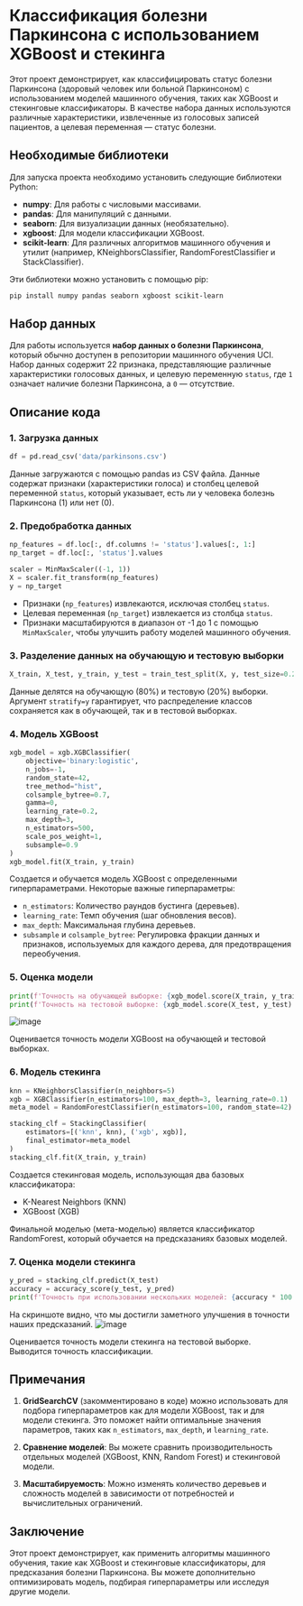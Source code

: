 # Классификация болезни Паркинсона с использованием XGBoost и стекинга

Этот проект демонстрирует, как классифицировать статус болезни Паркинсона (здоровый человек или больной Паркинсоном) с использованием моделей машинного обучения, таких как XGBoost и стекинговые классификаторы. В качестве набора данных используются различные характеристики, извлеченные из голосовых записей пациентов, а целевая переменная — статус болезни.

## Необходимые библиотеки

Для запуска проекта необходимо установить следующие библиотеки Python:

- **numpy**: Для работы с числовыми массивами.
- **pandas**: Для манипуляций с данными.
- **seaborn**: Для визуализации данных (необязательно).
- **xgboost**: Для модели классификации XGBoost.
- **scikit-learn**: Для различных алгоритмов машинного обучения и утилит (например, KNeighborsClassifier, RandomForestClassifier и StackClassifier).

Эти библиотеки можно установить с помощью pip:

```bash
pip install numpy pandas seaborn xgboost scikit-learn
```

## Набор данных

Для работы используется **набор данных о болезни Паркинсона**, который обычно доступен в репозитории машинного обучения UCI. Набор данных содержит 22 признака, представляющие различные характеристики голосовых данных, и целевую переменную `status`, где `1` означает наличие болезни Паркинсона, а `0` — отсутствие.

## Описание кода

### 1. **Загрузка данных**

```python
df = pd.read_csv('data/parkinsons.csv')
```

Данные загружаются с помощью pandas из CSV файла. Данные содержат признаки (характеристики голоса) и столбец целевой переменной `status`, который указывает, есть ли у человека болезнь Паркинсона (1) или нет (0).

### 2. **Предобработка данных**

```python
np_features = df.loc[:, df.columns != 'status'].values[:, 1:]
np_target = df.loc[:, 'status'].values

scaler = MinMaxScaler((-1, 1))
X = scaler.fit_transform(np_features)
y = np_target
```

- Признаки (`np_features`) извлекаются, исключая столбец `status`.
- Целевая переменная (`np_target`) извлекается из столбца `status`.
- Признаки масштабируются в диапазон от -1 до 1 с помощью `MinMaxScaler`, чтобы улучшить работу моделей машинного обучения.

### 3. **Разделение данных на обучающую и тестовую выборки**

```python
X_train, X_test, y_train, y_test = train_test_split(X, y, test_size=0.2, random_state=42, stratify=y)
```

Данные делятся на обучающую (80%) и тестовую (20%) выборки. Аргумент `stratify=y` гарантирует, что распределение классов сохраняется как в обучающей, так и в тестовой выборках.

### 4. **Модель XGBoost**

```python
xgb_model = xgb.XGBClassifier(
    objective='binary:logistic',
    n_jobs=-1,
    random_state=42,
    tree_method="hist",
    colsample_bytree=0.7,
    gamma=0,
    learning_rate=0.2,
    max_depth=3,
    n_estimators=500,
    scale_pos_weight=1,
    subsample=0.9
)
xgb_model.fit(X_train, y_train)
```

Создается и обучается модель XGBoost с определенными гиперпараметрами. Некоторые важные гиперпараметры:
- `n_estimators`: Количество раундов бустинга (деревьев).
- `learning_rate`: Темп обучения (шаг обновления весов).
- `max_depth`: Максимальная глубина деревьев.
- `subsample` и `colsample_bytree`: Регулировка фракции данных и признаков, используемых для каждого дерева, для предотвращения переобучения.

### 5. **Оценка модели**

```python
print(f'Точность на обучающей выборке: {xgb_model.score(X_train, y_train) * 100:.2f}%')
print(f'Точность на тестовой выборке: {xgb_model.score(X_test, y_test) * 100:.2f}%')
```
![image](https://github.com/user-attachments/assets/d9294bfd-47a3-4325-ad3a-14998ff64c9a)

Оценивается точность модели XGBoost на обучающей и тестовой выборках.

### 6. **Модель стекинга**

```python
knn = KNeighborsClassifier(n_neighbors=5)
xgb = XGBClassifier(n_estimators=100, max_depth=3, learning_rate=0.1)
meta_model = RandomForestClassifier(n_estimators=100, random_state=42)

stacking_clf = StackingClassifier(
    estimators=[('knn', knn), ('xgb', xgb)],
    final_estimator=meta_model
)
stacking_clf.fit(X_train, y_train)
```

Создается стекинговая модель, использующая два базовых классификатора:
- K-Nearest Neighbors (KNN)
- XGBoost (XGB)

Финальной моделью (мета-моделью) является классификатор RandomForest, который обучается на предсказаниях базовых моделей.

### 7. **Оценка модели стекинга**

```python
y_pred = stacking_clf.predict(X_test)
accuracy = accuracy_score(y_test, y_pred)
print(f'Точность при использовании нескольких моделей: {accuracy * 100:.2f}%')
```
На скриншоте видно, что мы достигли заметного улучшения в точности наших предсказаний.
![image](https://github.com/user-attachments/assets/959f7dc3-7acb-4b73-9195-b79339a938bd)

Оценивается точность модели стекинга на тестовой выборке. Выводится точность классификации.

## Примечания

1. **GridSearchCV** (закомментировано в коде) можно использовать для подбора гиперпараметров как для модели XGBoost, так и для модели стекинга. Это поможет найти оптимальные значения параметров, таких как `n_estimators`, `max_depth`, и `learning_rate`.

2. **Сравнение моделей**: Вы можете сравнить производительность отдельных моделей (XGBoost, KNN, Random Forest) и стекинговой модели.

3. **Масштабируемость**: Можно изменять количество деревьев и сложность моделей в зависимости от потребностей и вычислительных ограничений.

## Заключение

Этот проект демонстрирует, как применить алгоритмы машинного обучения, такие как XGBoost и стекинговые классификаторы, для предсказания болезни Паркинсона. Вы можете дополнительно оптимизировать модель, подбирая гиперпараметры или исследуя другие модели.

